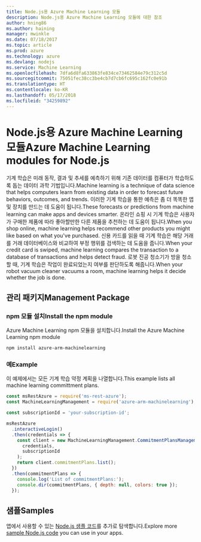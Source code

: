 ```yaml
---
title: Node.js용 Azure Machine Learning 모듈
description: Node.js용 Azure Machine Learning 모듈에 대한 참조
author: hning86
ms.author: haining
manager: mwinkle
ms.date: 07/18/2017
ms.topic: article
ms.prod: azure
ms.technology: azure
ms.devlang: nodejs
ms.service: Machine Learning
ms.openlocfilehash: 7dfa6d8fa633863fe834ce73462584e79c312c5d
ms.sourcegitcommit: 75051fec38cc3be4cb7d7cb6fc695c162fc0e91b
ms.translationtype: HT
ms.contentlocale: ko-KR
ms.lasthandoff: 05/17/2018
ms.locfileid: "34259892"
---
```

# <a name="azure-machine-learning-modules-for-nodejs"></a><span data-ttu-id="0c693-103">Node.js용 Azure Machine Learning 모듈</span><span class="sxs-lookup"><span data-stu-id="0c693-103">Azure Machine Learning modules for Node.js</span></span>

<span data-ttu-id="0c693-104">기계 학습은 미래 동작, 결과 및 추세를 예측하기 위해 기존 데이터를 컴퓨터가 학습하도록 돕는 데이터 과학 기법입니다.</span><span class="sxs-lookup"><span data-stu-id="0c693-104">Machine learning is a technique of data science that helps computers learn from existing data in order to forecast future behaviors, outcomes, and trends.</span></span> <span data-ttu-id="0c693-105">이러한 기계 학습을 통한 예측은 좀 더 똑똑한 앱 및 장치를 만드는 데 도움이 됩니다.</span><span class="sxs-lookup"><span data-stu-id="0c693-105">These forecasts or predictions from machine learning can make apps and devices smarter.</span></span> <span data-ttu-id="0c693-106">온라인 쇼핑 시 기계 학습은 사용자가 구매한 제품에 따라 좋아할만한 다른 제품을 추천하는 데 도움이 됩니다.</span><span class="sxs-lookup"><span data-stu-id="0c693-106">When you shop online, machine learning helps recommend other products you might like based on what you've purchased.</span></span> <span data-ttu-id="0c693-107">신용 카드를 읽을 때 기계 학습은 해당 거래를 거래 데이터베이스와 비교하여 부정 행위를 검색하는 데 도움을 줍니다.</span><span class="sxs-lookup"><span data-stu-id="0c693-107">When your credit card is swiped, machine learning compares the transaction to a database of transactions and helps detect fraud.</span></span> <span data-ttu-id="0c693-108">로봇 진공 청소기가 방을 청소할 때, 기계 학습은 작업이 완료되었는지 여부를 판단하도록 해줍니다.</span><span class="sxs-lookup"><span data-stu-id="0c693-108">When your robot vacuum cleaner vacuums a room, machine learning helps it decide whether the job is done.</span></span>

## <a name="management-package"></a><span data-ttu-id="0c693-109">관리 패키지</span><span class="sxs-lookup"><span data-stu-id="0c693-109">Management Package</span></span>


### <a name="install-the-npm-module"></a><span data-ttu-id="0c693-110">npm 모듈 설치</span><span class="sxs-lookup"><span data-stu-id="0c693-110">Install the npm module</span></span>

<span data-ttu-id="0c693-111">Azure Machine Learning npm 모듈을 설치합니다.</span><span class="sxs-lookup"><span data-stu-id="0c693-111">Install the Azure Machine Learning npm module</span></span>

```bash
npm install azure-arm-machinelearning
```

### <a name="example"></a><span data-ttu-id="0c693-112">예</span><span class="sxs-lookup"><span data-stu-id="0c693-112">Example</span></span>

<span data-ttu-id="0c693-113">이 예제에서는 모든 기계 학습 약정 계획을 나열합니다.</span><span class="sxs-lookup"><span data-stu-id="0c693-113">This example lists all machine learning committment plans.</span></span>

```javascript
const msRestAzure = require('ms-rest-azure');
const MachineLearningManagement = require('azure-arm-machinelearning');

const subscriptionId = 'your-subscription-id';

msRestAzure
  .interactiveLogin()
  .then(credentials => {
    const client = new MachineLearningManagement.CommitmentPlansManagementClient(
      credentials,
      subscriptionId
    );
    return client.commitmentPlans.list();
  })
  .then(commitmentPlans => {
    console.log('List of commitmentPlans:');
    console.dir(commitmentPlans, { depth: null, colors: true });
  });
```

## <a name="samples"></a><span data-ttu-id="0c693-114">샘플</span><span class="sxs-lookup"><span data-stu-id="0c693-114">Samples</span></span>

<span data-ttu-id="0c693-115">앱에서 사용할 수 있는 [Node.js 샘플 코드](https://azure.microsoft.com/resources/samples/?platform=nodejs)를 추가로 탐색합니다.</span><span class="sxs-lookup"><span data-stu-id="0c693-115">Explore more [sample Node.js code](https://azure.microsoft.com/resources/samples/?platform=nodejs) you can use in your apps.</span></span>

